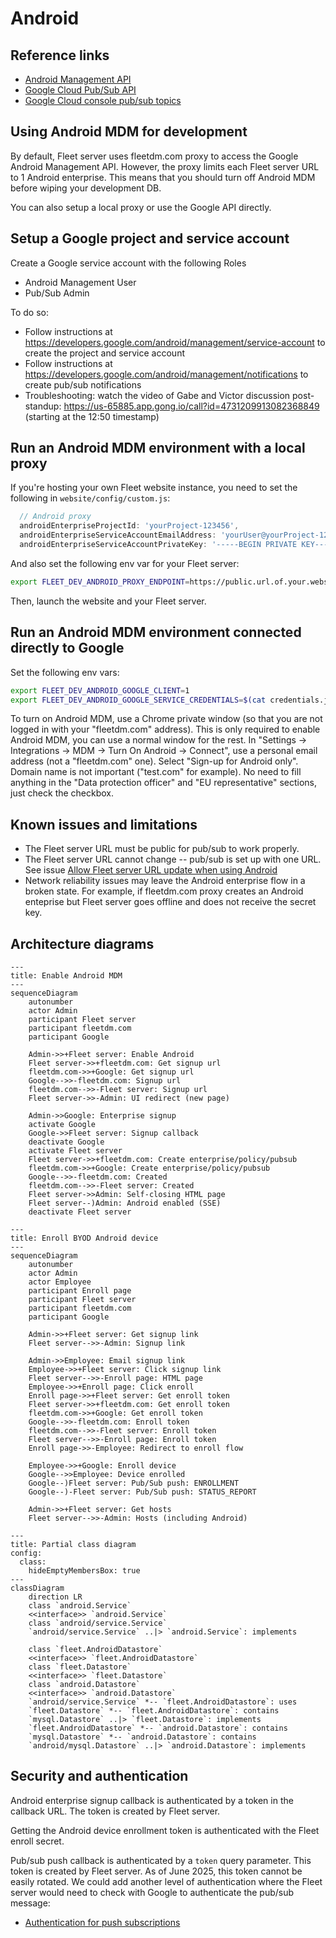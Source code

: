 # Android

## Reference links
- [Android Management API](https://developers.google.com/android/management/reference/rest)
- [Google Cloud Pub/Sub API](https://cloud.google.com/pubsub/docs/reference/rest)
- [Google Cloud console pub/sub topics](https://console.cloud.google.com/cloudpubsub/topic/list)

## Using Android MDM for development

By default, Fleet server uses fleetdm.com proxy to access the Google Android Management API. However, the proxy limits each Fleet server URL to 1 Android enterprise. This means that you should turn off Android MDM before wiping your development DB.

You can also setup a local proxy or use the Google API directly.

## Setup a Google project and service account

Create a Google service account with the following Roles
- Android Management User
- Pub/Sub Admin

To do so:
* Follow instructions at https://developers.google.com/android/management/service-account to create the project and service account
* Follow instructions at https://developers.google.com/android/management/notifications to create pub/sub notifications
* Troubleshooting: watch the video of Gabe and Victor discussion post-standup: https://us-65885.app.gong.io/call?id=4731209913082368849 (starting at the 12:50 timestamp)

## Run an Android MDM environment with a local proxy

If you're hosting your own Fleet website instance, you need to set the following in `website/config/custom.js`:

```javascript
  // Android proxy
  androidEnterpriseProjectId: 'yourProject-123456',
  androidEnterpriseServiceAccountEmailAddress: 'yourUser@yourProject-123456.iam.gserviceaccount.com',
  androidEnterpriseServiceAccountPrivateKey: '-----BEGIN PRIVATE KEY-----\nDATA\n-----END PRIVATE KEY-----\n',
```

And also set the following env var for your Fleet server:

```bash
export FLEET_DEV_ANDROID_PROXY_ENDPOINT=https://public.url.of.your.website/api/endpoint/
```

Then, launch the website and your Fleet server.

## Run an Android MDM environment connected directly to Google

Set the following env vars:

```bash
export FLEET_DEV_ANDROID_GOOGLE_CLIENT=1
export FLEET_DEV_ANDROID_GOOGLE_SERVICE_CREDENTIALS=$(cat credentials.json)
```

To turn on Android MDM, use a Chrome private window (so that you are not logged in with your "fleetdm.com" address). This is only required to enable Android MDM, you can use a normal window for the rest. In "Settings -> Integrations -> MDM -> Turn On Android -> Connect", use a personal email address (not a "fleetdm.com" one). Select "Sign-up for Android only". Domain name is not important ("test.com" for example). No need to fill anything in the "Data protection officer" and "EU representative" sections, just check the checkbox.

## Known issues and limitations
- The Fleet server URL must be public for pub/sub to work properly.
- The Fleet server URL cannot change -- pub/sub is set up with one URL. See issue [Allow Fleet server URL update when using Android](https://github.com/fleetdm/fleet/issues/29878)
- Network reliability issues may leave the Android enterprise flow in a broken state. For example, if fleetdm.com proxy creates an Android enteprise but Fleet server goes offline and does not receive the secret key.

## Architecture diagrams

```mermaid
---
title: Enable Android MDM
---
sequenceDiagram
    autonumber
    actor Admin
    participant Fleet server
    participant fleetdm.com
    participant Google

    Admin->>+Fleet server: Enable Android
    Fleet server->>+fleetdm.com: Get signup url
    fleetdm.com->>+Google: Get signup url
    Google-->>-fleetdm.com: Signup url
    fleetdm.com-->>-Fleet server: Signup url
    Fleet server->>-Admin: UI redirect (new page)

    Admin->>Google: Enterprise signup
    activate Google
    Google->>Fleet server: Signup callback
    deactivate Google
    activate Fleet server
    Fleet server->>+fleetdm.com: Create enterprise/policy/pubsub
    fleetdm.com->>+Google: Create enterprise/policy/pubsub
    Google-->>-fleetdm.com: Created
    fleetdm.com-->>-Fleet server: Created
    Fleet server->>Admin: Self-closing HTML page
    Fleet server--)Admin: Android enabled (SSE)
    deactivate Fleet server
```

```mermaid
---
title: Enroll BYOD Android device
---
sequenceDiagram
    autonumber
    actor Admin
    actor Employee
    participant Enroll page
    participant Fleet server
    participant fleetdm.com
    participant Google

    Admin->>+Fleet server: Get signup link
    Fleet server-->>-Admin: Signup link

    Admin->>Employee: Email signup link
    Employee->>+Fleet server: Click signup link
    Fleet server-->>-Enroll page: HTML page
    Employee->>+Enroll page: Click enroll
    Enroll page->>+Fleet server: Get enroll token
    Fleet server->>+fleetdm.com: Get enroll token
    fleetdm.com->>+Google: Get enroll token
    Google-->>-fleetdm.com: Enroll token
    fleetdm.com-->>-Fleet server: Enroll token
    Fleet server-->>-Enroll page: Enroll token
    Enroll page->>-Employee: Redirect to enroll flow

    Employee->>+Google: Enroll device
    Google-->>Employee: Device enrolled
    Google--)Fleet server: Pub/Sub push: ENROLLMENT
    Google--)-Fleet server: Pub/Sub push: STATUS_REPORT

    Admin->>+Fleet server: Get hosts
    Fleet server-->>-Admin: Hosts (including Android)
```

```mermaid
---
title: Partial class diagram
config:
  class:
    hideEmptyMembersBox: true
---
classDiagram
    direction LR
    class `android.Service`
    <<interface>> `android.Service`
    class `android/service.Service`
    `android/service.Service` ..|> `android.Service`: implements

    class `fleet.AndroidDatastore`
    <<interface>> `fleet.AndroidDatastore`
    class `fleet.Datastore`
    <<interface>> `fleet.Datastore`
    class `android.Datastore`
    <<interface>> `android.Datastore`
    `android/service.Service` *-- `fleet.AndroidDatastore`: uses
    `fleet.Datastore` *-- `fleet.AndroidDatastore`: contains
    `mysql.Datastore` ..|> `fleet.Datastore`: implements
    `fleet.AndroidDatastore` *-- `android.Datastore`: contains
    `mysql.Datastore` *-- `android.Datastore`: contains
    `android/mysql.Datastore` ..|> `android.Datastore`: implements
```

## Security and authentication

Android enterprise signup callback is authenticated by a token in the callback URL. The token is created by Fleet server.

Getting the Android device enrollment token is authenticated with the Fleet enroll secret.

Pub/sub push callback is authenticated by a `token` query parameter. This token is created by Fleet server. As of June 2025, this token cannot be easily rotated. We could add another level of authentication where the Fleet server would need to check with Google to authenticate the pub/sub message:
- [Authentication for push subscriptions](https://cloud.google.com/pubsub/docs/authenticate-push-subscriptions)
